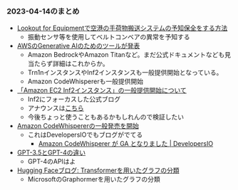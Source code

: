 ### 2023-04-14のまとめ

- [Lookout for Equipmentで空港の手荷物搬送システムの予知保全をする方法](https://aws.amazon.com/jp/blogs/machine-learning/deploy-a-predictive-maintenance-solution-for-airport-baggage-handling-systems-with-amazon-lookout-for-equipment/)
  - 振動センサ等を使用してベルトコンベアの異常を予知する
- [AWSのGenerative AIのためのツールが発表](https://aws.amazon.com/jp/blogs/machine-learning/announcing-new-tools-for-building-with-generative-ai-on-aws/)
  - Amazon BedrockやAmazon Titanなど。まだ公式ドキュメントなども見当たらず詳細はこれからか。
  - Trn1nインスタンスやInf2インスタンスも一般提供開始となっている。
  - Amazon CodeWhispererも一般提供開始
- [「Amazon EC2 Inf2インスタンス」の一般提供開始について](https://aws.amazon.com/jp/blogs/aws/amazon-ec2-inf2-instances-for-low-cost-high-performance-generative-ai-inference-are-now-generally-available/)
  - Inf2にフォーカスした公式ブログ
  - アナウンスは[こちら](https://aws.amazon.com/jp/about-aws/whats-new/2023/04/amazon-ec2-inf2-instances-generative-ai-generally-available/)
  - 今後ちょっと使うこともあるかもしれんので検証したい
- [Amazon CodeWhispererの一般発売を開始](https://aws.amazon.com/jp/about-aws/whats-new/2023/04/amazon-codewhisperer-generally-available/)
  - これはDevelopersIOでもブログがでてる
    - [Amazon CodeWhisperer が GA となりました | DevelopersIO](https://dev.classmethod.jp/articles/amazon-codewhisperer-ga/)
- [GPT-3.5とGPT-4の違い](https://docs.google.com/presentation/d/15I_4KaQKuGiywNFX2qsEeeBp2oby0S0tf48215kbt24/edit#slide=id.p)
  - GPT-4のAPIはよ
- [Hugging Faceブログ: Transformerを用いたグラフの分類](https://huggingface.co/blog/graphml-classification)
  - MicrosoftのGraphormerを用いたグラフの分類